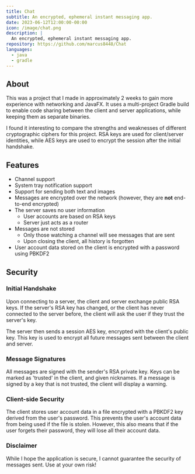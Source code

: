 ```yaml
---
title: Chat
subtitle: An encrypted, ephemeral instant messaging app.
date: 2023-06-12T12:00:00-00:00
icon: /image/chat.png
description: |
  An encrypted, ephemeral instant messaging app.
repository: https://github.com/marcus8448/Chat
languages:
  - java
  - gradle
---
```


## About
This was a project that I made in approximately 2 weeks to gain more experience with networking and JavaFX.
It uses a multi-project Gradle build to enable code sharing between the client and server applications,
while keeping them as separate binaries.

I found it interesting to compare the strengths and weaknesses of different cryptographic ciphers for this project.
RSA keys are used for client/server identities,
while AES keys are used to encrypt the session after the initial handshake.

## Features
* Channel support
* System tray notification support
* Support for sending both text and images
* Messages are encrypted over the network (however, they are **not** end-to-end encrypted)
* The server saves no user information
  * User accounts are based on RSA keys
  * Server just acts as a router
* Messages are not stored
  * Only those watching a channel will see messages that are sent
  * Upon closing the client, all history is forgotten
* User account data stored on the client is encrypted with a password using PBKDF2

## Security
### Initial Handshake
Upon connecting to a server, the client and server exchange public RSA keys.
If the server's RSA key has changed,
or the client has never connected to the server before,
the client will ask the user if they trust the server's key.

The server then sends a session AES key, encrypted with the client's public key.
This key is used to encrypt all future messages sent between the client and server.

### Message Signatures
All messages are signed with the sender's RSA private key.
Keys can be marked as 'trusted' in the client, and given nicknames.
If a message is signed by a key that is not trusted, the client will display a warning.

### Client-side Security
The client stores user account data in a file encrypted with a PBKDF2 key derived from the user's password.
This prevents the user's account data from being used if the file is stolen.
However, this also means that if the user forgets their password, they will lose all their account data.

### Disclaimer
While I hope the application is secure, I cannot guarantee the security of messages sent.
Use at your own risk!
